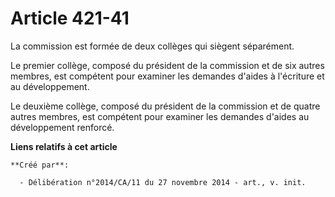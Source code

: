 # Article 421-41

La commission est formée de deux collèges qui siègent séparément. 

Le premier collège, composé du président de la commission et de six autres membres, est compétent pour examiner les demandes
d'aides à l'écriture et au développement. 

Le deuxième collège, composé du président de la commission et de quatre autres membres, est compétent pour examiner les
demandes d'aides au développement renforcé.

**Liens relatifs à cet article**

	**Créé par**:

	  - Délibération n°2014/CA/11 du 27 novembre 2014 - art., v. init.
